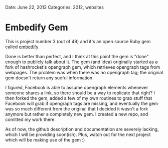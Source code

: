 Date: June 22, 2012
Categories: 2012, websites

# Embedify Gem

This is project number 3 (out of 49) and it's an open source Ruby gem called [embedify](https://github.com/parasquid/embedify)

Done is better than perfect, and I think at this point the gem is "done" enough to publicly talk about it. The gem (and idea) originally started as a fork of hashrocket's opengraph gem, which retrieves opengraph tags from webpages. The problem was when there was no opengraph tag; the original gem doesn't return any sueful information.

I figured, Facebook is able to assume opengraph elements whenever someone shares a link, so there should be a way to replicate that right? I then forked the gem, added a few of my own routines to grab stuff that Facebook will grab if opengraph tags are missing, and eventually the gem was so much different from the original that I decided it wasn't a fork anymore but rather a completely new gem. I created a new repo, and comitted my work there.

As of now, the github description and documentation are severely lacking, which I will be providing soon(ish). Plus, watch out for the next project which will be making use of the gem :)